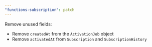 ```yaml
---
"functions-subscription": patch
---
```


Remove unused fields:
- Remove `createdAt` from the `ActivationJob` object
- Remove `activatedAt` from `Subscription` and `SubscriptionHistory`

